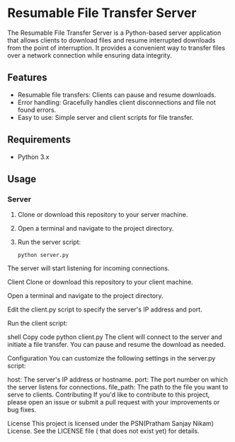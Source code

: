 # Resumable File Transfer Server

The Resumable File Transfer Server is a Python-based server application that allows clients to download files and resume interrupted downloads from the point of interruption. It provides a convenient way to transfer files over a network connection while ensuring data integrity.

## Features

- Resumable file transfers: Clients can pause and resume downloads.
- Error handling: Gracefully handles client disconnections and file not found errors.
- Easy to use: Simple server and client scripts for file transfer.

## Requirements

- Python 3.x

## Usage

### Server

1. Clone or download this repository to your server machine.

2. Open a terminal and navigate to the project directory.

3. Run the server script:

   ```shell
   python server.py

The server will start listening for incoming connections.

Client
Clone or download this repository to your client machine.

Open a terminal and navigate to the project directory.

Edit the client.py script to specify the server's IP address and port.

Run the client script:

shell
Copy code
python client.py
The client will connect to the server and initiate a file transfer. You can pause and resume the download as needed.

Configuration
You can customize the following settings in the server.py script:

host: The server's IP address or hostname.
port: The port number on which the server listens for connections.
file_path: The path to the file you want to serve to clients.
Contributing
If you'd like to contribute to this project, please open an issue or submit a pull request with your improvements or bug fixes.

License
This project is licensed under the PSN(Pratham Sanjay Nikam) License. See the LICENSE file ( that does not exist yet) for details.
